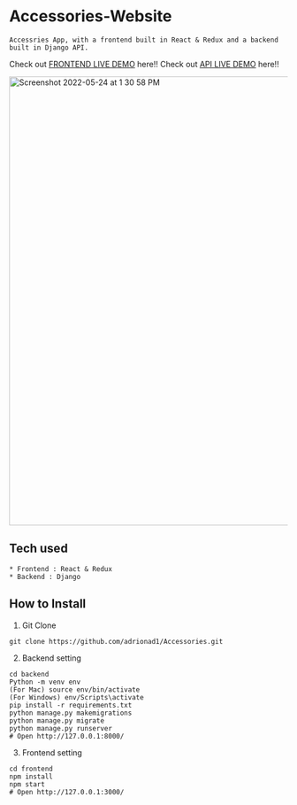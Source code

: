 # Accessories-Website
```
Accessries App, with a frontend built in React & Redux and a backend built in Django API.
```
Check out [FRONTEND LIVE DEMO](https://Frontend-Accessories.adrionad1.repl.co) here!!
Check out [API LIVE DEMO](https://backend-accessories.adrionad1.repl.co/) here!!

<img width="811" alt="Screenshot 2022-05-24 at 1 30 58 PM" src="https://user-images.githubusercontent.com/99715304/169983638-48629234-766d-4208-832a-30b379f807b2.png">



## Tech used
```
* Frontend : React & Redux
* Backend : Django
```
## How to Install
1. Git Clone
```
git clone https://github.com/adrionad1/Accessories.git
```
2. Backend setting
```
cd backend
Python -m venv env
(For Mac) source env/bin/activate
(For Windows) env/Scripts\activate
pip install -r requirements.txt
python manage.py makemigrations
python manage.py migrate
python manage.py runserver
# Open http://127.0.0.1:8000/
```
3. Frontend setting
```
cd frontend
npm install
npm start
# Open http://127.0.0.1:3000/
```
